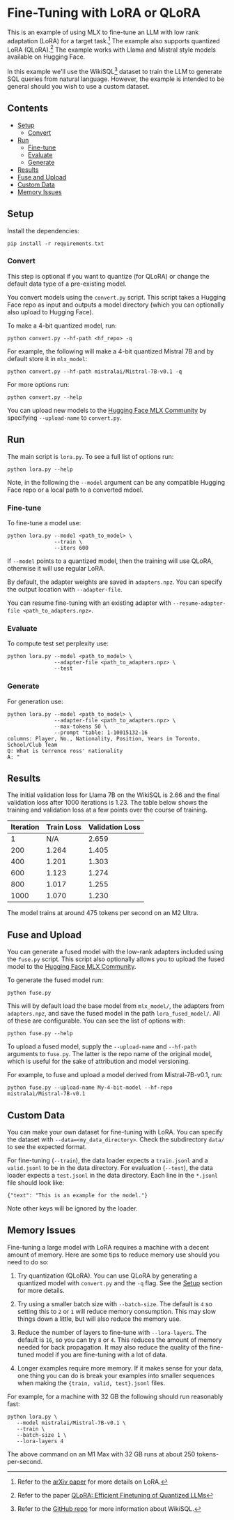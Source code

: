 # Fine-Tuning with LoRA or QLoRA

This is an example of using MLX to fine-tune an LLM with low rank adaptation
(LoRA) for a target task.[^lora] The example also supports quantized LoRA
(QLoRA).[^qlora] The example works with Llama and Mistral style
models available on Hugging Face.

In this example we'll use the WikiSQL[^wikisql] dataset to train the LLM to
generate SQL queries from natural language. However, the example is intended to
be general should you wish to use a custom dataset.

## Contents

* [Setup](#Setup)
  * [Convert](#convert)
* [Run](#Run)
  * [Fine-tune](#Fine-tune)
  * [Evaluate](#Evaluate)
  * [Generate](#Generate)
* [Results](#Results)
* [Fuse and Upload](#Fuse-and-Upload)
* [Custom Data](#Custom-Data)
* [Memory Issues](#Memory-Issues)


## Setup 

Install the dependencies:

```
pip install -r requirements.txt
```

### Convert

This step is optional if you want to quantize (for QLoRA) or change the default
data type of a pre-existing model.

You convert models using the `convert.py` script. This script takes a Hugging
Face repo as input and outputs a model directory (which you can optionally also
upload to Hugging Face).

To make a 4-bit quantized model, run:

```
python convert.py --hf-path <hf_repo> -q
```

For example, the following will make a 4-bit quantized Mistral 7B and by default
store it in `mlx_model`:

```
python convert.py --hf-path mistralai/Mistral-7B-v0.1 -q
```

For more options run:

```
python convert.py --help
```

You can upload new models to the [Hugging Face MLX
Community](https://huggingface.co/mlx-community) by specifying `--upload-name`
to `convert.py`.

## Run

The main script is `lora.py`. To see a full list of options run:

```
python lora.py --help
```

Note, in the following the `--model` argument can be any compatible Hugging
Face repo or a local path to a converted mdoel. 

### Fine-tune

To fine-tune a model use:

```
python lora.py --model <path_to_model> \
               --train \
               --iters 600
```

If `--model` points to a quantized model, then the training will use QLoRA,
otherwise it will use regular LoRA.

By default, the adapter weights are saved in `adapters.npz`. You can specify
the output location with `--adapter-file`.

You can resume fine-tuning with an existing adapter with `--resume-adapter-file
<path_to_adapters.npz>`. 

### Evaluate

To compute test set perplexity use:

```
python lora.py --model <path_to_model> \
               --adapter-file <path_to_adapters.npz> \
               --test 
```

### Generate

For generation use:

```
python lora.py --model <path_to_model> \
               --adapter-file <path_to_adapters.npz> \
               --max-tokens 50 \
               --prompt "table: 1-10015132-16
columns: Player, No., Nationality, Position, Years in Toronto, School/Club Team
Q: What is terrence ross' nationality
A: "
```

## Results

The initial validation loss for Llama 7B on the WikiSQL is 2.66 and the final
validation loss after 1000 iterations is 1.23. The table below shows the
training and validation loss at a few points over the course of training.

| Iteration | Train Loss | Validation Loss |
| --------- | ---------- | --------------- |
| 1         |    N/A     |      2.659      |
| 200       |    1.264   |      1.405      |
| 400       |    1.201   |      1.303      |
| 600       |    1.123   |      1.274      |
| 800       |    1.017   |      1.255      |
| 1000      |    1.070   |      1.230      |

The model trains at around 475 tokens per second on an M2 Ultra.

## Fuse and Upload

You can generate a fused model with the low-rank adapters included using the
`fuse.py` script. This script also optionally allows you to upload the fused
model to the [Hugging Face MLX
Community](https://huggingface.co/mlx-community).

To generate the fused model run:

```
python fuse.py
```

This will by default load the base model from `mlx_model/`, the adapters from
`adapters.npz`,  and save the fused model in the path `lora_fused_model/`. All
of these are configurable. You can see the list of options with:

```
python fuse.py --help
```

To upload a fused model, supply the `--upload-name` and `--hf-path` arguments
to `fuse.py`. The latter is the repo name of the original model, which is
useful for the sake of attribution and model versioning.

For example, to fuse and upload a model derived from Mistral-7B-v0.1, run: 

```
python fuse.py --upload-name My-4-bit-model --hf-repo mistralai/Mistral-7B-v0.1
```

## Custom Data

You can make your own dataset for fine-tuning with LoRA. You can specify the
dataset with `--data=<my_data_directory>`. Check the subdirectory `data/` to
see the expected format.

For fine-tuning (`--train`), the data loader expects a `train.jsonl` and a
`valid.jsonl` to be in the data directory. For evaluation (`--test`), the data
loader expects a `test.jsonl` in the data directory. Each line in the `*.jsonl`
file should look like:

```
{"text": "This is an example for the model."}
```

Note other keys will be ignored by the loader.

## Memory Issues

Fine-tuning a large model with LoRA requires a machine with a decent amount
of memory. Here are some tips to reduce memory use should you need to do so:

1. Try quantization (QLoRA). You can use QLoRA by generating a quantized model
   with `convert.py` and the `-q` flag. See the [Setup](#setup) section for
   more details. 

2. Try using a smaller batch size with `--batch-size`. The default is `4` so
   setting this to `2` or `1` will reduce memory consumption. This may slow
   things down a little, but will also reduce the memory use.

3. Reduce the number of layers to fine-tune with `--lora-layers`. The default
   is `16`, so you can try `8` or `4`. This reduces the amount of memory
   needed for back propagation. It may also reduce the quality of the
   fine-tuned model if you are fine-tuning with a lot of data.

4. Longer examples require more memory. If it makes sense for your data, one thing
   you can do is break your examples into smaller
   sequences when making the `{train, valid, test}.jsonl` files.

For example, for a machine with 32 GB the following should run reasonably fast:

```
python lora.py \
   --model mistralai/Mistral-7B-v0.1 \
   --train \
   --batch-size 1 \
   --lora-layers 4
```

The above command on an M1 Max with 32 GB runs at about 250 tokens-per-second.


[^lora]: Refer to the [arXiv paper](https://arxiv.org/abs/2106.09685) for more details on LoRA.
[^qlora]: Refer to the paper [QLoRA: Efficient Finetuning of Quantized LLMs](https://arxiv.org/abs/2305.14314)
[^wikisql]: Refer to the [GitHub repo](https://github.com/salesforce/WikiSQL/tree/master) for more information about WikiSQL.

